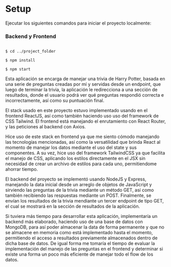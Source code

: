 # Setup

Ejecutar los siguientes comandos para iniciar el proyecto localmente:

### Backend y Frontend

```

$ cd ../project_folder

$ npm install

$ npm start

```

Esta aplicación se encarga de manejar una trivia de Harry Potter, basada en una serie de preguntas creadas por mí y servidas desde un endpoint, que luego de terminar la trivia, la aplicación le redirecciona a una sección de resultados, donde el usuario podrá ver qué preguntas respondió correcta e incorrectamente, así como su puntuación final.

El stack usado en este proyecto estuvo implementado usando en el frontend ReactJS, así como también haciendo uso uso del framework de CSS Tailwind. El frontend está manejando el enrutamiento con React Router, y las peticiones al backend con Axios.

Hice uso de este stack en frontend ya que me siento cómodo manejando las tecnologías mencionadas, así como la versatilidad que brinda React al momento de manejar los datos mediante el uso del state y sus componentes. A su vez, hice uso del framework TailwindCSS ya que facilita el manejo de CSS, aplicando los estilos directamente en el JSX sin necesidad de crear un archivo de estilos para cada uno, permitiendome ahorrar tiempo.

El backend del proyecto se implementó usando NodeJS y Express, manejando la data inicial desde un arreglo de objetos de JavaScript y sirviendo las preguntas de la trivia mediante un método GET, así como también recibiendo las respuestas mediante un POST. Finalmente, se envían los resultados de la trivia mendiante un tercer endpoint de tipo GET, el cual se mostrará en la sección de resultados de la aplicación.

Si tuviera más tiempo para desarrollar esta aplicación, implementaría un backend más elaborado, haciendo uso de una base de datos con MongoDB, para así poder almacenar la data de forma permanente y que no se almacene en memoria como está implementado hasta el momento, permitiendo el acceso a resultados previamente almacenados dentro de dicha base de datos. De igual forma me tomaría el tiempo de evaluar la implementación del manejo de las preguntas en el frontend y determinar si existe una forma un poco más eficiente de manejar todo el flow de los datos.
